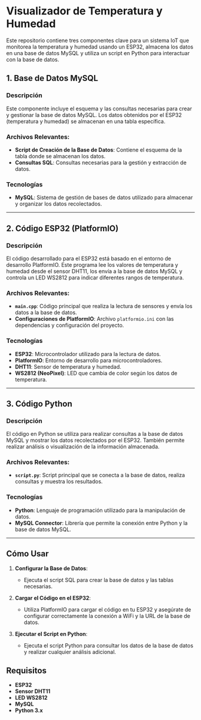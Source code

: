 # Visualizador de Temperatura y Humedad

Este repositorio contiene tres componentes clave para un sistema IoT que monitorea la temperatura y humedad usando un ESP32, almacena los datos en una base de datos MySQL y utiliza un script en Python para interactuar con la base de datos.

## 1. Base de Datos MySQL

### Descripción
Este componente incluye el esquema y las consultas necesarias para crear y gestionar la base de datos MySQL. Los datos obtenidos por el ESP32 (temperatura y humedad) se almacenan en una tabla específica.

### Archivos Relevantes:
- **Script de Creación de la Base de Datos**: Contiene el esquema de la tabla donde se almacenan los datos.
- **Consultas SQL**: Consultas necesarias para la gestión y extracción de datos.

### Tecnologías
- **MySQL**: Sistema de gestión de bases de datos utilizado para almacenar y organizar los datos recolectados.

---

## 2. Código ESP32 (PlatformIO)

### Descripción
El código desarrollado para el ESP32 está basado en el entorno de desarrollo PlatformIO. Este programa lee los valores de temperatura y humedad desde el sensor DHT11, los envía a la base de datos MySQL y controla un LED WS2812 para indicar diferentes rangos de temperatura.

### Archivos Relevantes:
- **`main.cpp`**: Código principal que realiza la lectura de sensores y envía los datos a la base de datos.
- **Configuraciones de PlatformIO**: Archivo `platformio.ini` con las dependencias y configuración del proyecto.

### Tecnologías
- **ESP32**: Microcontrolador utilizado para la lectura de datos.
- **PlatformIO**: Entorno de desarrollo para microcontroladores.
- **DHT11**: Sensor de temperatura y humedad.
- **WS2812 (NeoPixel)**: LED que cambia de color según los datos de temperatura.

---

## 3. Código Python

### Descripción
El código en Python se utiliza para realizar consultas a la base de datos MySQL y mostrar los datos recolectados por el ESP32. También permite realizar análisis o visualización de la información almacenada.

### Archivos Relevantes:
- **`script.py`**: Script principal que se conecta a la base de datos, realiza consultas y muestra los resultados.

### Tecnologías
- **Python**: Lenguaje de programación utilizado para la manipulación de datos.
- **MySQL Connector**: Librería que permite la conexión entre Python y la base de datos MySQL.

---

## Cómo Usar

1. **Configurar la Base de Datos**:
   - Ejecuta el script SQL para crear la base de datos y las tablas necesarias.

2. **Cargar el Código en el ESP32**:
   - Utiliza PlatformIO para cargar el código en tu ESP32 y asegúrate de configurar correctamente la conexión a WiFi y la URL de la base de datos.

3. **Ejecutar el Script en Python**:
   - Ejecuta el script Python para consultar los datos de la base de datos y realizar cualquier análisis adicional.

## Requisitos

- **ESP32**
- **Sensor DHT11**
- **LED WS2812**
- **MySQL**
- **Python 3.x**
